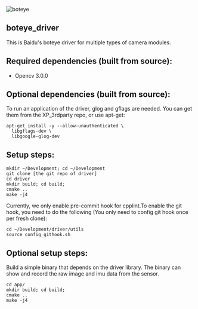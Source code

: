 ![boteye](https://image.ibb.co/b1N40z/page_1_1.png)

## boteye_driver
This is Baidu's boteye driver for multiple types of camera modules.

## Required dependencies (built from source): ##

- Opencv 3.0.0

## Optional dependencies (built from source): ##
 To run an application of the driver, glog and gflags are needed. You can get them from the XP_3rdparty repo, or use apt-get:
  ```
  apt-get install -y --allow-unauthenticated \
    libgflags-dev \
    libgoogle-glog-dev
  ```

## Setup steps: ##
  ```
  mkdir ~/Development; cd ~/Development
  git clone [the git repo of driver]
  cd driver
  mkdir build; cd build;
  cmake ..
  make -j4
  ```

  Currently, we only enable pre-commit hook for cpplint.To enable the git hook, you need to do the following (You only need to config git hook once per fresh clone):
  ```
  cd ~/Development/driver/utils
  source config_githook.sh
  ```

## Optional setup steps: ##
 Build a simple binary that depends on the driver library. The binary can show and record the raw image and imu data from the sensor.
 ```
 cd app/
 mkdir build; cd build;
 cmake ..
 make -j4
 ```
